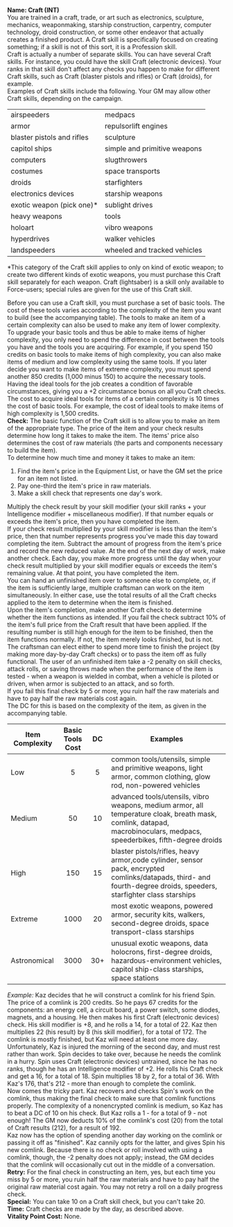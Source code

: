**Name: Craft (INT)**  
You are trained in a craft, trade, or art such as electronics, sculpture, mechanics, weaponmaking, starship construction, carpentry, computer technology, droid construction, or some other endeavor that actually creates a finished product. A Craft skill is specifically focused on creating something; if a skill is not of this sort, it is a Profession skill.  
Craft is actually a number of separate skills. You can have several Craft skills. For instance, you could have the skill Craft (electronic devices). Your ranks in that skill don't affect any checks you happen to make for different Craft skills, such as Craft (blaster pistols and rifles) or Craft (droids), for example.  
Examples of Craft skills include tha following. Your GM may allow other Craft skills, depending on the campaign.  

|                            	|                              	|
|----------------------------	|------------------------------	|
| airspeeders                	| medpacs                      	|
| armor                      	| repulsorlift engines         	|
| blaster pistols and rifles 	| sculpture                    	|
| capitol ships              	| simple and primitive weapons 	|
| computers                  	| slugthrowers                 	|
| costumes                   	| space transports             	|
| droids                     	| starfighters                 	|
| electronics devices        	| starship weapons             	|
| exotic weapon (pick one)*  	| sublight drives              	|
| heavy weapons              	| tools                        	|
| holoart                    	| vibro weapons                	|
| hyperdrives                	| walker vehicles              	|
| landspeeders               	| wheeled and tracked vehicles 	|
  
*This category of the Craft skill applies to only on kind of exotic weapon; to create two different kinds of exotic weapons, you must purchase this Craft skill separately for each weapon. Craft (lightsaber) is a skill only available to Force-users; special rules are given for the use of this Craft skill.  

Before you can use a Craft skill, you must purchase a set of basic tools. The cost of these tools varies according to the complexity of the item you want to build (see the accompanying table). The tools to make an item of a certain complexity can also be used to make any item of lower complexity. To upgrade your basic tools and thus be able to make items of higher complexity, you only need to spend the difference in cost between the tools you have and the tools you are acquiring. For example, if you spend 150 credits on basic tools to make items of high complexity, you can also make items of medium and low complexity using the same tools. If you later decide you want to make items of extreme complexity, you must spend another 850 credits (1,000 minus 150) to acquire the necessary tools.  
Having the ideal tools for the job creates a condition of favorable circumstances, giving you a +2 circumstance bonus on all you Craft checks. The cost to acquire ideal tools for items of a certain complexity is 10 times the cost of basic tools. For example, the cost of ideal tools to make items of high complexity is 1,500 credits.  
**Check:** The basic function of the Craft skill is to allow you to make an item of the appropriate type. The price of the item and your check results determine how long it takes to make the item. The items' price also determines the cost of raw materials (the parts and components necessary to build the item).  
To determine how much time and money it takes to make an item:  

1. Find the item's price in the Equipment List, or have the GM set the price for an item not listed.  
2. Pay one-third the item's price in raw materials.  
3. Make a skill check that represents one day's work.  

Multiply the check result by your skill modifier (your skill ranks + your Intelligence modifier + miscellaneous modifier). If that number equals or exceeds the item's price, then you have completed the item.  
If your check result multiplied by your skill modifier is less than the item's price, then that number represents progress you've made this day toward completing the item. Subtract the amount of progress from the item's price and record the new reduced value. At the end of the next day of work, make another check. Each day, you make more progress until the day when your check result multiplied by your skill modifier equals or exceeds the item's remaining value. At that point, you have completed the item.  
You can hand an unfinished item over to someone else to complete, or, if the item is sufficiently large, multiple craftsman can work on the item simultaneously. In either case, use the total results of all the Craft checks applied to the item to determine when the item is finished.  
Upon the item's completion, make another Craft check to determine whether the item functions as intended. If you fail the check subtract 10% of the item's full price from the Craft result that have been applied. If the resulting number is still high enough for the item to be finished, then the item functions normally. If not, the item merely looks finished, but is not. The craftsman can elect either to spend more time to finish the project (by making more day-by-day Craft checks) or to pass the item off as fully functional. The user of an unfinished item take a -2 penalty on skill checks, attack rolls, or saving throws made when the performance of the item is tested - when a weapon is wielded in combat, when a vehicle is piloted or driven, when armor is subjected to an attack, and so forth.  
If you fail this final check by 5 or more, you ruin half the raw materials and have to pay half the raw materials cost again.  
The DC for this is based on the complexity of the item, as given in the accompanying table.  

| Item Complexity 	| Basic Tools Cost 	|  DC 	| Examples                                                                                                                                                                	|
|-----------------	|:----------------:	|:---:	|-------------------------------------------------------------------------------------------------------------------------------------------------------------------------	|
| Low             	|         5        	|  5  	| common tools/utensils, simple and primitive weapons, light armor, common clothing, glow rod, non-powered vehicles                                                       	|
| Medium          	|        50        	|  10 	| advanced tools/utensils, vibro weapons, medium armor, all temperature cloak, breath mask, comlink, datapad, macrobinoculars, medpacs, speederbikes, fifth-degree droids 	|
| High            	|        150       	|  15 	| blaster pistols/rifles, heavy armor,code cylinder, sensor pack, encrypted comlinks/datapads, third- and fourth-degree droids, speeders, starfighter class starships     	|
| Extreme         	|       1000       	|  20 	| most exotic weapons, powered armor, security kits, walkers, second-degree droids, space transport-class starships                                                       	|
| Astronomical    	|       3000       	| 30+ 	| unusual exotic weapons, data holocrons, first-degree droids, hazardous-environment vehicles, capitol ship-class starships, space stations                               	|  

_Example:_ Kaz decides that he will construct a comlink for his friend Spin. The price of a comlink is 200 credits. So he pays 67 credits for the components: an energy cell, a circuit board, a power switch, some diodes, magnets, and a housing. He then makes his first Craft (electronic devices) check. His skill modifier is +8, and he rolls a 14, for a total of 22. Kaz then multiplies 22 (his result) by 8 (his skill modifier), for a total of 172. The comlink is mostly finished, but Kaz will need at least one more day.  
Unfortunately, Kaz is injured the morning of the second day, and must rest rather than work. Spin decides to take over, because he needs the comlink in a hurry. Spin uses Craft (electronic devices) untrained, since he has no ranks, though he has an Intelligence modifier of +2. He rolls his Craft check and get a 16, for a total of 18. Spin multiplies 18 by 2, for a total of 36. With Kaz's 176, that's 212 - more than enough to complete the comlink.  
Now comes the tricky part. Kaz recovers and checks Spin's work on the comlink, thus making the final check to make sure that comlink functions properly. The complexity of a nonencrypted comlink is medium, so Kaz has to beat a DC of 10 on his check. But Kaz rolls a 1 - for a total of 9 - not enough! The GM now deducts 10% of the comlink's cost (20) from the total of Craft results (212), for a result of 192.  
Kaz now has the option of spending another day working on the comlink or passing it off as "finished". Kaz cannily opts for the latter, and gives Spin his new comlink. Because there is no check or roll involved with using a comlink, though, the -2 penalty does not apply; instead, the GM decides that the comlink will occasionally cut out in the middle of a conversation.  
**Retry:** For the final check in constructing an item, yes, but each time you miss by 5 or more, you ruin half the raw materials and have to pay half the original raw material cost again. You may not retry a roll on a daily progress check.  
**Special:** You can take 10 on a Craft skill check, but you can't take 20.  
**Time:** Craft checks are made by the day, as described above.  
**Vitality Point Cost:** None.